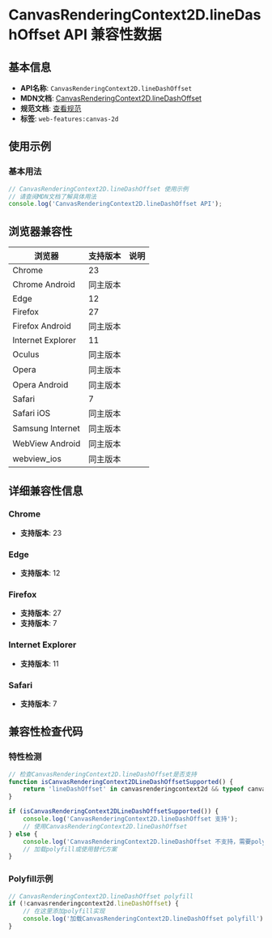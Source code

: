 # CanvasRenderingContext2D.lineDashOffset API 兼容性数据

## 基本信息

- **API名称**: `CanvasRenderingContext2D.lineDashOffset`
- **MDN文档**: [CanvasRenderingContext2D.lineDashOffset](https://developer.mozilla.org/docs/Web/API/CanvasRenderingContext2D/lineDashOffset)
- **规范文档**: [查看规范](https://html.spec.whatwg.org/multipage/canvas.html#dom-context-2d-linedashoffset-dev)
- **标签**: `web-features:canvas-2d`

## 使用示例

### 基本用法

```javascript
// CanvasRenderingContext2D.lineDashOffset 使用示例
// 请查阅MDN文档了解具体用法
console.log('CanvasRenderingContext2D.lineDashOffset API');
```

## 浏览器兼容性

| 浏览器 | 支持版本 | 说明 |
|--------|----------|------|
| Chrome | 23 |  |
| Chrome Android | 同主版本 |  |
| Edge | 12 |  |
| Firefox | 27 |  |
| Firefox Android | 同主版本 |  |
| Internet Explorer | 11 |  |
| Oculus | 同主版本 |  |
| Opera | 同主版本 |  |
| Opera Android | 同主版本 |  |
| Safari | 7 |  |
| Safari iOS | 同主版本 |  |
| Samsung Internet | 同主版本 |  |
| WebView Android | 同主版本 |  |
| webview_ios | 同主版本 |  |

## 详细兼容性信息

### Chrome

- **支持版本**: 23

### Edge

- **支持版本**: 12

### Firefox

- **支持版本**: 27
- **支持版本**: 7

### Internet Explorer

- **支持版本**: 11

### Safari

- **支持版本**: 7

## 兼容性检查代码

### 特性检测

```javascript
// 检查CanvasRenderingContext2D.lineDashOffset是否支持
function isCanvasRenderingContext2DLineDashOffsetSupported() {
    return 'lineDashOffset' in canvasrenderingcontext2d && typeof canvasrenderingcontext2d.lineDashOffset === 'function';
}

if (isCanvasRenderingContext2DLineDashOffsetSupported()) {
    console.log('CanvasRenderingContext2D.lineDashOffset 支持');
    // 使用CanvasRenderingContext2D.lineDashOffset
} else {
    console.log('CanvasRenderingContext2D.lineDashOffset 不支持，需要polyfill');
    // 加载polyfill或使用替代方案
}
```

### Polyfill示例

```javascript
// CanvasRenderingContext2D.lineDashOffset polyfill
if (!canvasrenderingcontext2d.lineDashOffset) {
    // 在这里添加polyfill实现
    console.log('加载CanvasRenderingContext2D.lineDashOffset polyfill');
}
```

